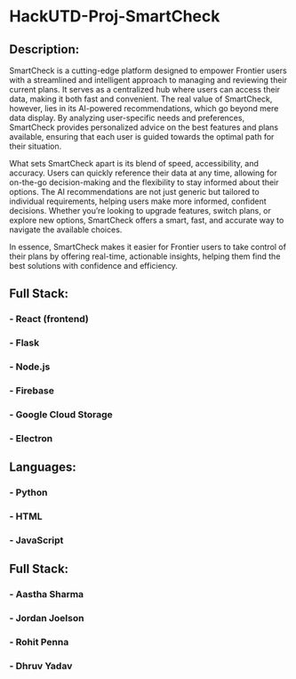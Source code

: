 # HackUTD-Proj-SmartCheck

## Description:
SmartCheck is a cutting-edge platform designed to empower Frontier users with a streamlined and intelligent approach to managing and reviewing their current plans. It serves as a centralized hub where users can access their data, making it both fast and convenient. The real value of SmartCheck, however, lies in its AI-powered recommendations, which go beyond mere data display. By analyzing user-specific needs and preferences, SmartCheck provides personalized advice on the best features and plans available, ensuring that each user is guided towards the optimal path for their situation.

What sets SmartCheck apart is its blend of speed, accessibility, and accuracy. Users can quickly reference their data at any time, allowing for on-the-go decision-making and the flexibility to stay informed about their options. The AI recommendations are not just generic but tailored to individual requirements, helping users make more informed, confident decisions. Whether you’re looking to upgrade features, switch plans, or explore new options, SmartCheck offers a smart, fast, and accurate way to navigate the available choices.

In essence, SmartCheck makes it easier for Frontier users to take control of their plans by offering real-time, actionable insights, helping them find the best solutions with confidence and efficiency.

## Full Stack:
### - React (frontend)  
### - Flask  
### - Node.js  
### - Firebase  
### - Google Cloud Storage  
### - Electron  

## Languages:
### - Python  
### - HTML  
### - JavaScript  

## Full Stack:
### - Aastha Sharma 
### - Jordan Joelson
### - Rohit Penna
### - Dhruv Yadav



